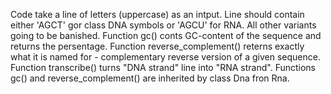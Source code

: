 Code take a line of letters (uppercase) as an intput. 
Line should contain either 'AGCT' gor class DNA symbols or 'AGCU' for RNA. All other variants going to be banished.
Function gc() conts GC-content of the sequence and returns the persentage.
Function reverse_complement() reterns exactly what it is named for - 	complementary reverse version of a given sequence.
Function transcribe() turns "DNA strand" line into "RNA strand".
Functions gc() and reverse_complement() are inherited by class Dna fron Rna.
